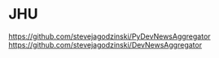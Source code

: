 JHU
===
https://github.com/stevejagodzinski/PyDevNewsAggregator
https://github.com/stevejagodzinski/DevNewsAggregator
